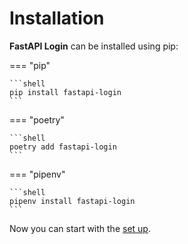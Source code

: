 # Installation

**FastAPI Login** can be installed using pip:

=== "pip"

    ```shell
    pip install fastapi-login
    ```

=== "poetry"

    ```shell
    poetry add fastapi-login
    ```

=== "pipenv"

    ```shell
    pipenv install fastapi-login
    ```

Now you can start with the [set up](setup.md).
